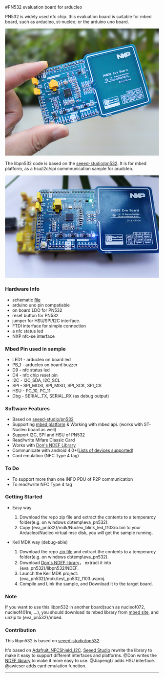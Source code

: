 #PN532 evaluation board for arducleo

PN532 is widely used nfc chip. this evaluation board is suitable for mbed board, such as arducleo, st-nucleo; or the arduino uno board.

<img src="./image/pn532_1.jpg" width="560">

The libpn532 code is based on the [seeed-studio/pn532](https://github.com/Seeed-Studio/PN532 ""). It is for mbed platform, as a hsu/i2c/spi commnunication sample for arudcleo.

<img src="./image/pn532_3.jpg" width="560">

### Hardware Info
+ schematic [file](./doc/eva_pn532_sch_v1.1.pdf)
+ arduino uno pin compatiable
+ on board LDO for PN532
+ reset button for PN532
+ jumper for HSU/SPI/I2C interface.
+ FTDI interface for simple connection
+ a nfc status led
+ NXP nfc-se interface


### Mbed Pin used in sample
+ LED1 - arducleo on board led
+ PB_1 - arducleo on board buzzer
+ D9   - nfc status led
+ D4   - nfc chip reset pin
+ I2C - I2C_SDA, I2C_SCL
+ SPI - SPI_MOSI, SPI_MISO, SPI_SCK, SPI_CS
+ HSU - PC_10, PC_11
+ Dbg - SERIAL_TX, SERIAL_RX (as debug output)


### Software Features
+ Based on [seeed-studio/pn532](https://github.com/Seeed-Studio/PN532 "")
+ Supporting [mbed platform](https://developer.mbed.org/code/) & Working with mbed api. (works with ST-Nucleo board as well)
+ Support I2C, SPI and HSU of PN532
+ Read/write Mifare Classic Card
+ Works with [Don's NDEF Library](http://goo.gl/jDjsXl)
+ Communicate with android 4.0+([Lists of devices supported](https://github.com/Seeed-Studio/PN532/wiki/List-of-devices-supported))
+ Card emulation (NFC Type 4 tag)


### To Do
+ To support more than one INFO PDU of P2P communication
+ To read/write NFC Type 4 tag

### Getting Started
+ Easy way
  1. Download the repo zip file and extract the contents to a temperaroy folder(e.g. on windows d:\temp\eva_pn532).
  2. Copy {eva_pn532}/mdk/Nucleo_blink_led_f103rb.bin to your Arducleo/Nucleo virtual msc disk, you will get the sample running.
  
+ Keil MDK way (debug-able)
  1. Download the repo [zip file](https://github.com/dotnfc/eva_pn532/archive/master.zip) and extract the contents to a temperaroy folder(e.g. on windows d:\temp\eva_pn532).
  2. Download [Don's NDEF library](http://goo.gl/ewxeAe)， extract it into {eva_pn532}/libpn532/NDEF.
  3. Launch the Keil MDK project: {eva_pn532}/mdk/test_pn532_f103.uvproj.
  4. Compile and Link the sample, and Download it to the target board.

### Note
If you want to use this libpn532 in another board(such as nucleof072, nucleof401re, ...), you should download its mbed library from [mbed site](https://developer.mbed.org/compiler/), and unzip to {eva_pn532}/mbed.


### Contribution
This libpn532 is based on [seeed-studio/pn532](https://github.com/Seeed-Studio/PN532 "").

It's based on [Adafruit_NFCShield_I2C](http://goo.gl/pk3FdB). 
[Seeed Studio](http://goo.gl/zh1iQh) rewrite the library to make it easy to support different interfaces and platforms. 
@Don writes the [NDEF library](http://goo.gl/jDjsXl) to make it more easy to use. 
@JiapengLi adds HSU interface.
@awieser adds card emulation function.

<hr>
&nbsp;